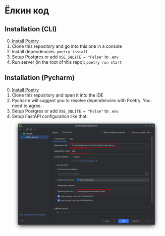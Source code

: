 # Ёлкин код
## Installation (CLI)
0. [Install Poetry](https://python-poetry.org/docs/#installation)
1. Clone this repository and go into this one in a console
2. Install dependencies: `poetry install`
3. Setup Postgres or add `USE_SQLITE = "False"` to `.env`
4. Run server (in the root of this repo): `poetry run start`

## Installation (Pycharm)
0. [Install Poetry](https://python-poetry.org/docs/#installation)
1. Clone this repository and open it into the IDE
2. Pycharm will suggest you to resolve dependencies with Poetry. You need to agree.
3. Setup Postgres or add `USE_SQLITE = "False"` to `.env`
4. Setup FastAPI configuration like that:
![Pycharm configuration](pycharm_setup.png)
